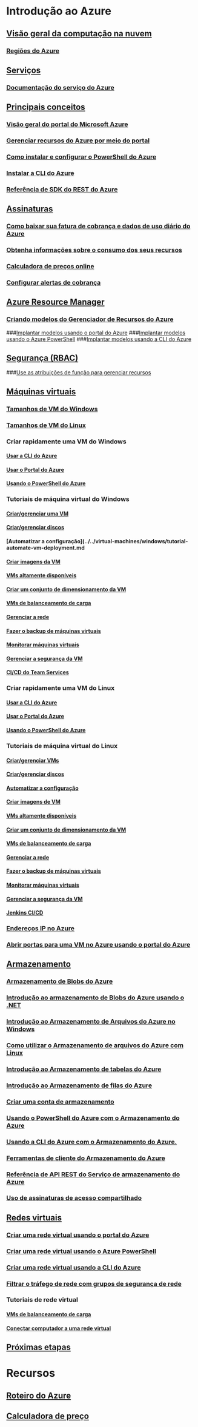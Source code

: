 # Introdução ao Azure
## [Visão geral da computação na nuvem](azure-operations-guide.md#cloud-computing-overview)
### [Regiões do Azure](https://azure.microsoft.com/regions/)
## [Serviços](azure-operations-guide.md#azure-services)
### [Documentação do serviço do Azure](https://docs.microsoft.com/azure)
## [Principais conceitos](azure-operations-guide.md#azure-key-concepts)
### [Visão geral do portal do Microsoft Azure](https://azure.microsoft.com/documentation/articles/azure-portal-overview/) 
### [Gerenciar recursos do Azure por meio do portal](https://docs.microsoft.com/azure/azure-portal/resource-group-portal)
### [Como instalar e configurar o PowerShell do Azure](/powershell/azure/install-azurerm-ps)
### [Instalar a CLI do Azure](/cli/azure/install-azure-cli.md?toc=%2fazure%2fguides%2foperations%2ftoc.json)
### [Referência de SDK do REST do Azure](https://docs.microsoft.com/rest/api/index)

## [Assinaturas](azure-operations-guide.md#azure-subscriptions)
### [Como baixar sua fatura de cobrança e dados de uso diário do Azure](../../billing/billing-download-azure-invoice-daily-usage-date.md?toc=%2fazure%2fguides%2foperations%2ftoc.json)
### [Obtenha informações sobre o consumo dos seus recursos](../../billing/billing-usage-rate-card-overview.md?toc=%2fazure%2fguides%2foperations%2ftoc.json)
### [ Calculadora de preços online](http://azure.microsoft.com/pricing/calculator)
### [Configurar alertas de cobrança](../../billing/billing-set-up-alerts.md?toc=%2fazure%2fguides%2foperations%2ftoc.json)

## [Azure Resource Manager](azure-operations-guide.md#azure-resource-manager)

### [Criando modelos do Gerenciador de Recursos do Azure](../../resource-group-authoring-templates.md?toc=%2fazure%2fguides%2foperations%2ftoc.json)
###[Implantar modelos usando o portal do Azure](../../azure-resource-manager/resource-group-template-deploy-portal.md?toc=%2fazure%2fguides%2foperations%2ftoc.json)
###[Implantar modelos usando o Azure PowerShell](../../azure-resource-manager/resource-group-template-deploy.md?toc=%2fazure%2fguides%2foperations%2ftoc.json)
###[Implantar modelos usando a CLI do Azure](../../azure-resource-manager/resource-group-template-deploy-cli.md?toc=%2fazure%2fguides%2foperations%2ftoc.json)

## [Segurança (RBAC)](azure-operations-guide.md#security-of-azure-resource)
###[Use as atribuições de função para gerenciar recursos](../../active-directory/role-based-access-control-configure.md?toc=%2fazure%2fguides%2foperations%2ftoc.json)

## [Máquinas virtuais](azure-operations-guide.md#azure-virtual-machines)
### [Tamanhos de VM do Windows](../../virtual-machines/windows/sizes.md?toc=%2fazure%2fguides%2foperations%2ftoc.json) 
### [Tamanhos de VM do Linux](../../virtual-machines/linux/sizes.md?toc=%2fazure%2fguides%2foperations%2ftoc.json)


### Criar rapidamente uma VM do Windows
#### [Usar a CLI do Azure](../../virtual-machines/windows/quick-create-cli.md?toc=%2fazure%2fguides%2foperations%2ftoc.json)
#### [Usar o Portal do Azure](../../virtual-machines/windows/quick-create-portal.md?toc=%2fazure%2fguides%2foperations%2ftoc.json)
#### [Usando o PowerShell do Azure](../../virtual-machines/windows/quick-create-powershell.md?toc=%2fazure%2fguides%2foperations%2ftoc.json)
### Tutoriais de máquina virtual do Windows
#### [Criar/gerenciar uma VM](../../virtual-machines/windows/tutorial-manage-vm.md?toc=%2fazure%2fguides%2foperations%2ftoc.json)
#### [Criar/gerenciar discos](../../virtual-machines/windows/tutorial-manage-data-disk.md?toc=%2fazure%2fguides%2foperations%2ftoc.json)
#### [Automatizar a configuração](../../virtual-machines/windows/tutorial-automate-vm-deployment.md
#### [Criar imagens da VM](../../virtual-machines/windows/tutorial-custom-images.md?toc=%2fazure%2fguides%2foperations%2ftoc.json)
#### [VMs altamente disponíveis](../../virtual-machines/windows/tutorial-availability-sets.md?toc=%2fazure%2fguides%2foperations%2ftoc.json)
#### [Criar um conjunto de dimensionamento da VM](../../virtual-machines/windows/tutorial-create-vmss.md?toc=%2fazure%2fguides%2foperations%2ftoc.json)
#### [VMs de balanceamento de carga](../../virtual-machines/windows/tutorial-load-balancer.md?toc=%2fazure%2fguides%2foperations%2ftoc.json)
#### [Gerenciar a rede](../../virtual-machines/windows/tutorial-virtual-network.md?toc=%2fazure%2fguides%2foperations%2ftoc.json)
#### [Fazer o backup de máquinas virtuais](../../virtual-machines/windows/tutorial-backup-vms.md?toc=%2fazure%2fguides%2foperations%2ftoc.json)
#### [Monitorar máquinas virtuais](../../virtual-machines/windows/tutorial-monitoring.md?toc=%2fazure%2fguides%2foperations%2ftoc.json)
#### [Gerenciar a segurança da VM](../../virtual-machines/windows/tutorial-azure-security.md?toc=%2fazure%2fguides%2foperations%2ftoc.json)
#### [CI/CD do Team Services](../../virtual-machines/windows/tutorial-vsts-iis-cicd.md?toc=%2fazure%2fguides%2foperations%2ftoc.json)

### Criar rapidamente uma VM do Linux
#### [Usar a CLI do Azure](../../virtual-machines/linux/quick-create-cli.md?toc=%2fazure%2fguides%2foperations%2ftoc.json)
#### [Usar o Portal do Azure](../../virtual-machines/linux/quick-create-portal.md?toc=%2fazure%2fguides%2foperations%2ftoc.json)
#### [Usando o PowerShell do Azure](../../virtual-machines/linux/quick-create-powershell.md?toc=%2fazure%2fguides%2foperations%2ftoc.json)
### Tutoriais de máquina virtual do Linux
#### [Criar/gerenciar VMs](../../virtual-machines/linux/tutorial-manage-vm.md?toc=%2fazure%2fguides%2foperations%2ftoc.json)
#### [Criar/gerenciar discos](../../virtual-machines/linux/tutorial-manage-disks.md?toc=%2fazure%2fguides%2foperations%2ftoc.json)
#### [Automatizar a configuração](../../virtual-machines/linux/tutorial-automate-vm-deployment.md?toc=%2fazure%2fguides%2foperations%2ftoc.json)
#### [Criar imagens de VM](../../virtual-machines/linux/tutorial-custom-images.md?toc=%2fazure%2fguides%2foperations%2ftoc.json)
#### [VMs altamente disponíveis](../../virtual-machines/linux/tutorial-availability-sets.md?toc=%2fazure%2fguides%2foperations%2ftoc.json)
#### [Criar um conjunto de dimensionamento da VM](../../virtual-machines/linux/tutorial-create-vmss.md?toc=%2fazure%2fguides%2foperations%2ftoc.json)
#### [VMs de balanceamento de carga](../../virtual-machines/linux/tutorial-load-balancer.md?toc=%2fazure%2fguides%2foperations%2ftoc.json)
#### [Gerenciar a rede](../../virtual-machines/linux/tutorial-virtual-network.md?toc=%2fazure%2fguides%2foperations%2ftoc.json)
#### [Fazer o backup de máquinas virtuais](../../virtual-machines/linux/tutorial-backup-vms.md?toc=%2fazure%2fguides%2foperations%2ftoc.json)
#### [Monitorar máquinas virtuais](../../virtual-machines/linux/tutorial-monitoring.md?toc=%2fazure%2fguides%2foperations%2ftoc.json)
#### [Gerenciar a segurança da VM](../../virtual-machines/linux/tutorial-azure-security.md?toc=%2fazure%2fguides%2foperations%2ftoc.json)
#### [Jenkins CI/CD](../../virtual-machines/linux/tutorial-jenkins-github-docker-cicd.md?toc=%2fazure%2fguides%2foperations%2ftoc.json)

### [Endereços IP no Azure](../../virtual-network/virtual-network-ip-addresses-overview-arm.md?toc=%2fazure%2fguides%2foperations%2ftoc.json)
### [Abrir portas para uma VM no Azure usando o portal do Azure](../../virtual-machines/windows/nsg-quickstart-portal.md?toc=%2fazure%2fguides%2foperations%2ftoc.json)

## [Armazenamento](azure-operations-guide.md#azure-storage)

### [Armazenamento de Blobs do Azure](../../storage/blobs/storage-blob-storage-tiers.md?toc=%2fazure%2fguides%2foperations%2ftoc.json)
### [Introdução ao armazenamento de Blobs do Azure usando o .NET](../../storage/blobs/storage-dotnet-how-to-use-blobs.md?toc=%2fazure%2fguides%2foperations%2ftoc.json)
### [Introdução ao Armazenamento de Arquivos do Azure no Windows](../../storage/files/storage-how-to-use-files-windows.md?toc=%2fazure%2fguides%2foperations%2ftoc.json) 
### [Como utilizar o Armazenamento de arquivos do Azure com Linux](../../storage/files/storage-how-to-use-files-linux.md?toc=%2fazure%2fguides%2foperations%2ftoc.json)
### [Introdução ao Armazenamento de tabelas do Azure](../../cosmos-db/table-storage-how-to-use-dotnet.md?toc=%2fazure%2fguides%2foperations%2ftoc.json)
### [Introdução ao Armazenamento de filas do Azure](../../storage/queues/storage-dotnet-how-to-use-queues.md?toc=%2fazure%2fguides%2foperations%2ftoc.json)
### [Criar uma conta de armazenamento](../../storage/common/storage-create-storage-account.md#create-a-storage-account)
### [Usando o PowerShell do Azure com o Armazenamento do Azure](../../storage/common/storage-powershell-guide-full.md?toc=%2fazure%2fguides%2foperations%2ftoc.json)
### [Usando a CLI do Azure com o Armazenamento do Azure.](../../storage/common/storage-azure-cli.md?toc=%2fazure%2fguides%2foperations%2ftoc.json)
### [Ferramentas de cliente do Armazenamento do Azure](../../storage/common/storage-explorers.md?toc=%2fazure%2fguides%2foperations%2ftoc.json)
### [Referência de API REST do Serviço de armazenamento do Azure](/rest/api/storageservices/Azure-Storage-Services-REST-API-Reference)
### [Uso de assinaturas de acesso compartilhado](../../storage/common/storage-dotnet-shared-access-signature-part-1.md?toc=%2fazure%2fguides%2foperations%2ftoc.json)



## [Redes virtuais](azure-operations-guide.md#azure-virtual-network)
### [Criar uma rede virtual usando o portal do Azure](../../virtual-network/quick-create-portal.md?toc=%2fazure%2fguides%2foperations%2ftoc.json)
### [Criar uma rede virtual usando o Azure PowerShell](../../virtual-network/quick-create-powershell.md?toc=%2fazure%2fguides%2foperations%2ftoc.json)
### [Criar uma rede virtual usando a CLI do Azure](../../virtual-network/quick-create-cli.md#create-a-virtual-network?toc=%2fazure%2fguides%2foperations%2ftoc.json)
### [Filtrar o tráfego de rede com grupos de segurança de rede](../../virtual-network/virtual-networks-nsg.md?toc=%2fazure%2fguides%2foperations%2ftoc.json)
### Tutoriais de rede virtual
#### [VMs de balanceamento de carga](../../virtual-machines/linux/tutorial-load-balance-nodejs.md?toc=%2fazure%2fguides%2foperations%2ftoc.json)
#### [Conectar computador a uma rede virtual](../../vpn-gateway/vpn-gateway-howto-point-to-site-resource-manager-portal.md?toc=%2fazure%2fguides%2foperations%2ftoc.json)

## [Próximas etapas](azure-operations-guide.md#next-steps)
# Recursos
## [Roteiro do Azure](https://azure.microsoft.com/roadmap/)
## [Calculadora de preço](https://azure.microsoft.com/pricing/calculator/)
